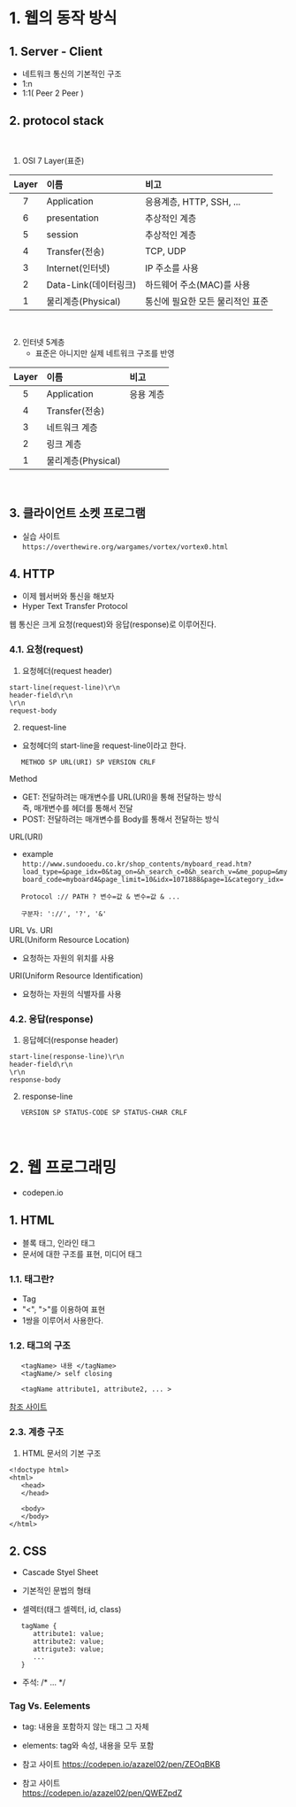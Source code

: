 # 1. 웹의 동작 방식

## 1. Server - Client

- 네트워크 통신의 기본적인 구조
- 1:n
- 1:1( Peer 2 Peer )

## 2. protocol stack
<br>

1. OSI 7 Layer(표준)   

|Layer|이름|비고|
|:---:|:---|:---|
|7|Application|응용계층, HTTP, SSH, ...|
|6|presentation|추상적인 계층|
|5|session|추상적인 계층|
|4|Transfer(전송)|TCP, UDP|
|3|Internet(인터넷)|IP 주소를 사용|
|2|Data-Link(데이터링크)|하드웨어 주소(MAC)를 사용|
|1|물리계층(Physical)|통신에 필요한 모든 물리적인 표준 |

<br>

2. 인터넷 5계층
   - 표준은 아니지만 실제 네트워크 구조를 반영

|Layer|이름|비고|
|:---:|:---|:---|
|5|Application|응용 계층|
|4|Transfer(전송)||
|3|네트워크 계층||
|2|링크 계층||
|1|물리계층(Physical)||

<br>

## 3. 클라이언트 소켓 프로그램

- 실습 사이트  
`https://overthewire.org/wargames/vortex/vortex0.html`


## 4. HTTP
- 이제 웹서버와 통신을 해보자
- Hyper Text Transfer Protocol

웹 통신은 크게 요청(request)와 응답(response)로 이루어진다. 

### 4.1. 요청(request)
1. 요청헤더(request header)

```
start-line(request-line)\r\n
header-field\r\n
\r\n
request-body
```

2. request-line

- 요청헤더의 start-line을 request-line이라고 한다. 

```
   METHOD SP URL(URI) SP VERSION CRLF
```

Method
- GET: 전달하려는 매개변수를 URL(URI)을 통해 전달하는 방식   
   즉, 매개변수를 헤더를 통해서 전달
- POST: 전달하려는 매개변수를 Body를 통해서 전달하는 방식   

URL(URI)

- example   
   `http://www.sundooedu.co.kr/shop_contents/myboard_read.htm?load_type=&page_idx=0&tag_on=&h_search_c=0&h_search_v=&me_popup=&myboard_code=myboard4&page_limit=10&idx=1071888&page=1&category_idx=`

```
   Protocol :// PATH ? 변수=값 & 변수=값 & ...

   구분자: '://', '?', '&'
```

URL Vs. URI   
URL(Uniform Resource Location)   
- 요청하는 자원의 위치를 사용     
  
URI(Uniform Resource Identification)
- 요청하는 자원의 식별자를 사용


### 4.2. 응답(response)
1. 응답헤더(response header)

```
start-line(response-line)\r\n
header-field\r\n
\r\n
response-body
```

2. response-line

```
   VERSION SP STATUS-CODE SP STATUS-CHAR CRLF
```

<br>

# 2. 웹 프로그래밍

- codepen.io

## 1. HTML

- 블록 태그, 인라인 태그
- 문서에 대한 구조를 표현, 미디어 태그

### 1.1. 태그란?
- Tag
- "<", ">"를 이용하여 표현
- 1쌍을 이루어서 사용한다. 

### 1.2. 태그의 구조

```
   <tagName> 내용 </tagName>
   <tagName/> self closing

   <tagName attribute1, attribute2, ... >
```

[참조 사이트](https://www.w3schools.com/)

### 2.3. 계층 구조

1. HTML 문서의 기본 구조

```
<!doctype html>
<html>
   <head>
   </head>

   <body>
   </body>
</html>
```

## 2. CSS
- Cascade Styel Sheet

- 기본적인 문법의 형태
- 셀렉터(태그 셀렉터, id, class)
```
   tagName {
      attribute1: value;
      attribute2: value;
      attrigute3: value;
      ...
   }
```

- 주석: /* ... */

### Tag Vs. Eelements
- tag: 내용을 포함하지 않는 태그 그 자체 
- elements: tag와 속성, 내용을 모두 포함 

- 참고 사이트
  https://codepen.io/azazel02/pen/ZEOqBKB

- 참고 사이트   
  https://codepen.io/azazel02/pen/QWEZpdZ